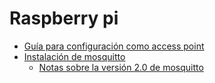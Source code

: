 # Raspberry pi

- [Guía para configuración como access point](https://www.raspberrypi.com/documentation/computers/configuration.html#setting-up-a-routed-wireless-access-point)
- [Instalación de mosquitto](https://www.industrialshields.com/es_ES/blog/raspberry-pi-for-industry-26/post/como-instalar-mosquitto-el-mqtt-broker-en-raspberry-plc-338)
  - [Notas sobre la versión 2.0 de mosquitto](https://mosquitto.org/blog/2020/12/version-2-0-0-released/)